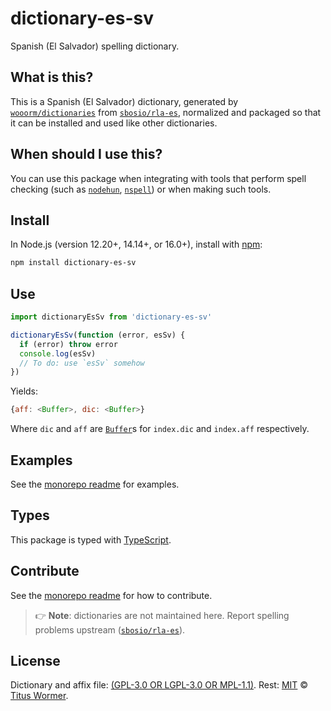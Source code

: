 # dictionary-es-sv

Spanish (El Salvador) spelling dictionary.

## What is this?

This is a Spanish (El Salvador) dictionary,
generated by [`wooorm/dictionaries`][dictionaries] from
[`sbosio/rla-es`][source],
normalized and packaged so that it can be installed and used like other
dictionaries.

## When should I use this?

You can use this package when integrating with tools that perform spell checking
(such as [`nodehun`][nodehun], [`nspell`][nspell]) or when making such tools.

## Install

In Node.js (version 12.20+, 14.14+, or 16.0+), install with [npm][]:

```sh
npm install dictionary-es-sv
```

## Use

```js
import dictionaryEsSv from 'dictionary-es-sv'

dictionaryEsSv(function (error, esSv) {
  if (error) throw error
  console.log(esSv)
  // To do: use `esSv` somehow
})
```

Yields:

```js
{aff: <Buffer>, dic: <Buffer>}
```

Where `dic` and `aff` are [`Buffer`][buffer]s for `index.dic` and `index.aff`
respectively.

## Examples

See the [monorepo readme][dictionaries] for examples.

## Types

This package is typed with [TypeScript][].

## Contribute

See the [monorepo readme][dictionaries] for how to contribute.

> 👉 **Note**: dictionaries are not maintained here.
> Report spelling problems upstream ([`sbosio/rla-es`][source]).

## License

Dictionary and affix file: [(GPL-3.0 OR LGPL-3.0 OR MPL-1.1)](https://github.com/wooorm/dictionaries/blob/main/dictionaries/es-SV/license).
Rest: [MIT][] © [Titus Wormer][home].

[hunspell]: https://hunspell.github.io

[nodehun]: https://github.com/nathanjsweet/nodehun

[nspell]: https://github.com/wooorm/nspell

[macos]: https://github.com/wooorm/dictionaries#example-use-with-macos

[source]: https://github.com/sbosio/rla-es

[npm]: https://docs.npmjs.com/cli/install

[dictionaries]: https://github.com/wooorm/dictionaries

[mit]: https://github.com/wooorm/dictionaries/blob/main/license

[buffer]: https://nodejs.org/api/buffer.html#buffer_buffer

[home]: https://wooorm.com

[typescript]: https://www.typescriptlang.org
